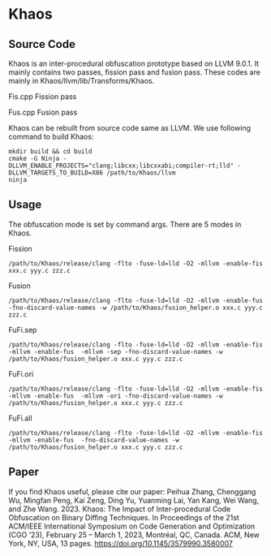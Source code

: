 # Khaos
## Source Code
Khaos is an inter-procedural obfuscation prototype based on LLVM 9.0.1. It mainly contains two passes, fission pass and fusion pass. These codes are mainly in Khaos/llvm/lib/Transforms/Khaos.

Fis.cpp	Fission pass

Fus.cpp	Fusion pass


Khaos can be rebuilt from source code same as LLVM. We use following command to build Khaos:
```
mkdir build && cd build
cmake -G Ninja -DLLVM_ENABLE_PROJECTS="clang;libcxx;libcxxabi;compiler-rt;lld" -DLLVM_TARGETS_TO_BUILD=X86 /path/to/Khaos/llvm
ninja
```
## Usage
The obfuscation mode is set by command args. There are 5 modes in Khaos.

Fission
```
/path/to/Khaos/release/clang -flto -fuse-ld=lld -O2 -mllvm -enable-fis xxx.c yyy.c zzz.c
```

Fusion
```
/path/to/Khaos/release/clang -flto -fuse-ld=lld -O2 -mllvm -enable-fus -fno-discard-value-names -w /path/to/Khaos/fusion_helper.o xxx.c yyy.c zzz.c
```

FuFi.sep
```
/path/to/Khaos/release/clang -flto -fuse-ld=lld -O2 -mllvm -enable-fis -mllvm -enable-fus  -mllvm -sep -fno-discard-value-names -w /path/to/Khaos/fusion_helper.o xxx.c yyy.c zzz.c
```

FuFi.ori
```
/path/to/Khaos/release/clang -flto -fuse-ld=lld -O2 -mllvm -enable-fis    -mllvm -enable-fus  -mllvm -ori -fno-discard-value-names -w /path/to/Khaos/fusion_helper.o xxx.c yyy.c zzz.c
```

FuFi.all
```
/path/to/Khaos/release/clang -flto -fuse-ld=lld -O2 -mllvm -enable-fis    -mllvm -enable-fus  -fno-discard-value-names -w /path/to/Khaos/fusion_helper.o xxx.c yyy.c zzz.c
```

## Paper
If you find Khaos useful, please cite our paper:
Peihua Zhang, Chenggang Wu, Mingfan Peng, Kai Zeng, Ding Yu, Yuanming Lai, Yan Kang, Wei Wang, and Zhe Wang. 2023. Khaos: The Impact of Inter-procedural Code Obfuscation on Binary Diffing Techniques. In Proceedings of the 21st ACM/IEEE International Symposium on Code Generation and Optimization (CGO ’23), February 25 – March 1, 2023, Montréal, QC, Canada. ACM, New York, NY, USA, 13 pages. https://doi.org/10.1145/3579990.3580007
